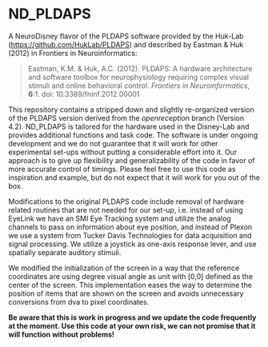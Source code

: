 ND_PLDAPS
==========

A NeuroDisney flavor of the PLDAPS software provided by the Huk-Lab (https://github.com/HukLab/PLDAPS) and described by Eastman & Huk (2012) in Frontiers in Neuroinformatics:

> Eastman, K.M. & Huk, A.C. (2012). PLDAPS: A hardware architecture and software toolbox for neurophysiology requiring complex visual stimuli and online behavioral control. *Frontiers in Neuroinformatics*, **6**:1. doi: 10.3389/fninf.2012.00001

This repository contains a stripped down and slightly re-organized version of the PLDAPS version derived from the *openreception* branch (Version 4.2). ND_PLDAPS is tailored for the hardware used in the Disney-Lab and provides additional functions and task code. The software is under ongoing development and we do not guarantee that it will work for other experimental set-ups without putting a considerable effort into it. Our approach is to give up flexibility and generalizability of the code in favor of more accurate control of timings. Please feel free to use this code as inspiration and example, but do not expect that it will work for you out of the box.

Modifications to the original PLDAPS code include removal of hardware related routines that are not needed for our set-up, i.e. instead of using EyeLink we have an SMI Eye Tracking system and utilize the analog channels to pass on information about eye position, and instead of Plexon we use a system from Tucker Davis Technologies for data acquisition and signal processing. We utilize a joystick as one-axis response lever, and use spatially separate auditory stimuli.

We modified the initialization of the screen in a way that the reference coordinates are using degree visual angle as unit with [0,0] defined as the center of the screen. This implementation eases the way to determine the position of items that are shown on the screen and avoids unnecessary conversions from dva to pixel coordinates.


__**Be aware that this is work in progress and we update the code frequently at the moment. Use this code at your own risk, we can not promise that it will function without problems!**__



